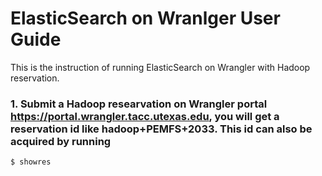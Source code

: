 ElasticSearch on Wranlger User Guide
=====

This is the instruction of running ElasticSearch on Wrangler with Hadoop reservation.

### 1. Submit a Hadoop researvation on Wrangler portal https://portal.wrangler.tacc.utexas.edu, you will get a reservation id like hadoop+PEMFS+2033. This id can also be acquired by running 

    $ showres

